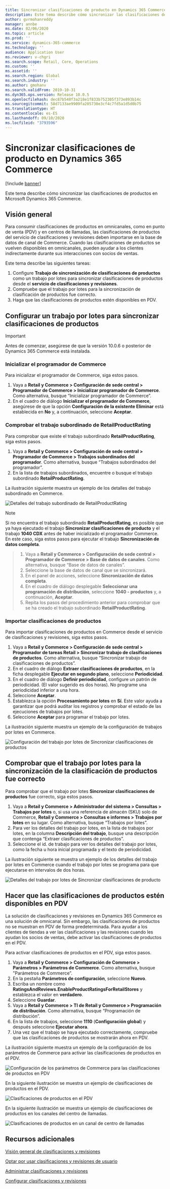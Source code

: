```yaml
---
title: Sincronizar clasificaciones de producto en Dynamics 365 Commerce
description: Este tema describe cómo sincronizar las clasificaciones de productos en Microsoft Dynamics 365 Commerce.
author: gvrmohanreddy
manager: annbe
ms.date: 02/06/2020
ms.topic: article
ms.prod: ''
ms.service: dynamics-365-commerce
ms.technology: ''
audience: Application User
ms.reviewer: v-chgri
ms.search.scope: Retail, Core, Operations
ms.custom: ''
ms.assetid: ''
ms.search.region: Global
ms.search.industry: ''
ms.author: gmohanv
ms.search.validFrom: 2019-10-31
ms.dyn365.ops.version: Release 10.0.5
ms.openlocfilehash: dec87b548f3a218e1f833b752305f373e893b14c
ms.sourcegitcommit: 58d7133ae9909fa205730e3cf4c7fd5a1d5d0b75
ms.translationtype: HT
ms.contentlocale: es-ES
ms.lasthandoff: 09/10/2020
ms.locfileid: "3793596"
---
```

# <a name="sync-product-ratings-in-dynamics-365-commerce"></a>Sincronizar clasificaciones de producto en Dynamics 365 Commerce

[!include [banner](includes/banner.md)]

Este tema describe cómo sincronizar las clasificaciones de productos en Microsoft Dynamics 365 Commerce.

## <a name="overview"></a>Visión general

Para consumir clasificaciones de productos en omnicanales, como en punto de venta (PDV) y en centros de llamadas, las clasificaciones de productos del servicio de clasificaciones y revisiones deben importarse en la base de datos de canal de Commerce. Cuando las clasificaciones de productos se vuelven disponibles en omnicanales, pueden ayudar a los clientes indirectamente durante sus interacciones con socios de ventas.

Este tema describe las siguientes tareas:

1. Configure **Trabajo de sincronización de clasificaciones de productos** como un trabajo por lotes para sincronizar clasificaciones de productos desde el **servicio de clasificaciones y revisiones**.
1. Compruebe que el trabajo por lotes para la sincronización de clasificación de productos fue correcto.
1. Haga que las clasificaciones de productos estén disponibles en PDV.

## <a name="configure-a-batch-job-to-synchronize-product-ratings"></a>Configurar un trabajo por lotes para sincronizar clasificaciones de productos

> [!IMPORTANT]
> Antes de comenzar, asegúrese de que la versión 10.0.6 o posterior de Dynamics 365 Commerce está instalada.

### <a name="initialize-the-commerce-scheduler"></a>Inicializar el programador de Commerce

Para inicializar el programador de Commerce, siga estos pasos.

1. Vaya a **Retail y Commerce \> Configuración de sede central \> Programador de Commerce \> Inicializar programador de Commerce**. Como alternativa, busque “Inicializar programador de Commerce”.
1. En el cuadro de diálogo **Inicializar el programador de Commerce**, asegúrese de que la opción **Configuración de la existente Eliminar** está establecida en **No** y, a continuación, seleccione **Aceptar**.

### <a name="verify-the-retailproductrating-subjob"></a>Comprobar el trabajo subordinado de RetailProductRating

Para comprobar que existe el trabajo subordinado **RetailProductRating**, siga estos pasos.

1. Vaya a **Retail y Commerce \> Configuración de sede central \> Programador de Commerce \> Trabajos subordinados del programador**. Como alternativa, busque “Trabajos subordinados del programador”.
1. En la lista de trabajos subordinados, encuentre o busque el trabajo subordinado **RetailProductRating**.

La ilustración siguiente muestra un ejemplo de los detalles del trabajo subordinado en Commerce.

![Detalles del trabajo subordinado de RetailProductRating](media/rnr-hq-ratings-sub-job.png)

> [!NOTE]
> Si no encuentra el trabajo subordinado **RetailProductRating**, es posible que ya haya ejecutado el trabajo **Sincronizar clasificaciones de producto** y el trabajo **1040 CDX** antes de haber inicializado el programador Commerce. En este caso, siga estos pasos para ejecutar el trabajo **Sincronización de datos completa**.

> 1. Vaya a **Retail y Commerce \> Configuración de sede central \> Programador de Commerce \> Base de datos de canales**. Como alternativa, busque “Base de datos de canales”.
> 1. Seleccione la base de datos de canal que se sincronizará.
> 1. En el panel de acciones, seleccione **Sincronización de datos completa**.
> 1. En el cuadro de diálogo desplegable **Seleccionar una programación de distribución**, seleccione **1040 - productos** y, a continuación, **Aceptar**.
> 1. Repita los pasos del procedimiento anterior para comprobar que se ha creado el trabajo subordinado **RetailProductRating**.

### <a name="import-product-ratings"></a>Importar clasificaciones de productos

Para importar clasificaciones de productos en Commerce desde el servicio de clasificaciones y revisiones, siga estos pasos.

1. Vaya a **Retail y Commerce \> Configuración de sede central \> Programador de tareas Retail \> Sincronizar trabajo de clasificaciones de productos**. Como alternativa, busque “Sincronizar trabajo de clasificaciones de productos”.
1. En el cuadro de diálogo **Extraer clasificaciones de productos**, en la ficha desplegable **Ejecutar en segundo plano**, seleccione **Periodicidad**.
1. En el cuadro de diálogo **Definir periodicidad**, configure un patrón de periodicidad. (El valor sugerido es dos horas). No programe una periodicidad inferior a una hora.
1. Seleccione **Aceptar**.
1. Establezca la opción **Procesamiento por lotes** en **Sí**. Este valor ayuda a garantizar que podrá auditar los registros y comprobar el estado de las ejecuciones de trabajos por lotes.
1. Seleccione **Aceptar** para programar el trabajo por lotes.

La ilustración siguiente muestra un ejemplo de la configuración de trabajos por lotes en Commerce.

![Configuración del trabajo por lotes de Sincronizar clasificaciones de productos](media/rnr-hq-batchjob-recurrence.png)

## <a name="verify-that-the-batch-job-for-product-rating-synchronization-was-successful"></a>Comprobar que el trabajo por lotes para la sincronización de la clasificación de productos fue correcto

Para comprobar que el trabajo por lotes **Sincronizar clasificaciones de productos** fue correcto, siga estos pasos.

1. Vaya a **Retail y Commerce \> Administrador del sistema \> Consultas \> Trabajos por lotes** o, si usa una referencia de almacén (SKU) solo de Commerce, **Retail y Commerce \> Consultas e informes \> Trabajos por lotes** en su lugar. Como alternativa, busque “Trabajos por lotes”.
1. Para ver los detalles del trabajo por lotes, en la lista de trabajos por lotes, en la columna **Descripción del trabajo**, busque una descripción que contenga “Extraer clasificaciones de productos”.
1. Seleccione el id. de trabajo para ver los detalles del trabajo por lotes, como la fecha u hora inicial programada y el texto de periodicidad.

La ilustración siguiente se muestra un ejemplo de los detalles del trabajo por lotes en Commerce cuando el trabajo por lotes se programa para que ejecutarse en intervalos de dos horas.

![Detalles del trabajo por lotes de Sincronizar clasificaciones de producto](media/rnr-hq-batchjob-status-checking.png)

## <a name="make-product-ratings-available-at-the-pos"></a>Hacer que las clasificaciones de productos estén disponibles en PDV

La solución de clasificaciones y revisiones en Dynamics 365 Commerce es una solución de omnicanal. Sin embargo, las clasificaciones de productos no se muestran en PDV de forma predeterminada. Para ayudar a los clientes de tiendas a ver las clasificaciones y las revisiones cuando les ayudan los socios de ventas, debe activar las clasificaciones de productos en el PDV.

Para activar clasificaciones de productos en el PDV, siga estos pasos.

1. Vaya a **Retail y Commerce \> Configuración de Commerce \> Parámetros \> Parámetros de Commerce**. Como alternativa, busque "Parámetros de Commerce”.
1. En la pestaña **Parámetros de configuración**, seleccione **Nuevo**.
1. Escriba un nombre como **RatingsAndReviews.EnableProductRatingsForRetailStores** y establezca el valor en **verdadero**.
1. Seleccione **Guardar**.
1. Vaya a **Retail y Commerce \> TI de Retail y Commerce \> Programación de distribución**. Como alternativa, busque “Programación de distribución”.
1. En la lista de trabajos, seleccione **1110** (**Configuración global**) y después seleccione **Ejecutar ahora**.
1. Una vez que el trabajo se haya ejecutado correctamente, compruebe que las clasificaciones de productos se mostrarán ahora en PDV.

La ilustración siguiente muestra un ejemplo de la configuración de los parámetros de Commerce para activar las clasificaciones de productos en el PDV.

![Configuración de los parámetros de Commerce para las clasificaciones de productos en PDV](media/rnr-hq-enable-ratings-in-pos.png)

En la siguiente ilustración se muestra un ejemplo de clasificaciones de productos en el PDV.

![Clasificaciones de productos en el PDV](media/rnr-pos-catalog-ratings.png)

En la siguiente ilustración se muestra un ejemplo de clasificaciones de productos en los canales del centro de llamadas.

![Clasificaciones de productos en un canal de centro de llamadas](media/rnr-call-center-ratings.png)

## <a name="additional-resources"></a>Recursos adicionales

[Visión general de clasificaciones y revisiones](ratings-reviews-overview.md)

[Optar por usar clasificaciones y revisiones de usuario](opt-in-ratings-reviews.md)

[Administrar clasificaciones y revisiones](manage-reviews.md)

[Configurar clasificaciones y revisiones](configure-ratings-reviews.md)
